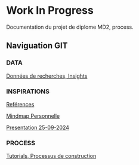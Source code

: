 # Work In Progress

Documentation du projet de diplome MD2, process.

## Naviguation GIT

### DATA

[Données de recherches, Insights](/DATA)

### INSPIRATIONS

[Reférences](https://www.are.na/oceane-serrat/md-workinprogress)<br/>

[Mindmap Personnelle](/IMAGES/Map-ws-workinprogress.jpg)<br/>

[Presentation 25-09-2024](/IMAGES/presentation-mind-map.jpg)

### PROCESS

[Tutorials, Processus de construction](/PROCESS)
